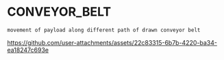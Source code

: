 # CONVEYOR_BELT
```
movement of payload along different path of drawn conveyor belt
```


https://github.com/user-attachments/assets/22c83315-6b7b-4220-ba34-ea18247c693e

